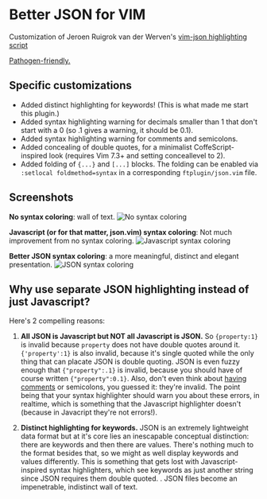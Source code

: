 Better JSON for VIM
==================

Customization of Jeroen Ruigrok van der Werven's [vim-json highlighting script](http://www.vim.org/scripts/script.php?script_id=1945)

[Pathogen-friendly.](https://github.com/tpope/vim-pathogen)

Specific customizations
-----------------------

* Added distinct highlighting for keywords! (This is what made me start this plugin.)
* Added syntax highlighting warning for decimals smaller than 1 that don't start with a 0 (so .1 gives a warning, it should be 0.1).
* Added syntax highlighting warning for comments and semicolons.
* Added concealing of double quotes, for a minimalist CoffeScript-inspired look (requires Vim 7.3+ and setting conceallevel to 2).
* Added folding of `{...}` and `[...]` blocks. The folding can be enabled via `:setlocal foldmethod=syntax` in a corresponding `ftplugin/json.vim` file.

Screenshots
-----------

**No syntax coloring**: wall of text.
![No syntax coloring](http://farm8.staticflickr.com/7085/7370791592_24e418869b_o.jpg)

**Javascript (or for that matter, json.vim) syntax coloring**: Not much improvement from no syntax coloring.
![Javascript syntax coloring](http://farm8.staticflickr.com/7076/7370791528_3dcd4e5593_o.jpg)

**Better JSON syntax coloring**: a more meaningful, distinct and elegant presentation.
![JSON syntax coloring](http://farm8.staticflickr.com/7234/7185560283_b9ed8d0ce6_o.jpg)


Why use separate JSON highlighting instead of just Javascript?
--------------------------------------------------------------

Here's 2 compelling reasons:

1. **All JSON is Javascript but NOT all Javascript is JSON.** So `{property:1}` is invalid because `property` does not have double quotes around it. `{'property':1}` is also invalid, because it's single quoted while the only thing that can placate JSON is double quoting. JSON is even fuzzy enough that `{"property":.1}` is invalid, because you should have of course written `{"property":0.1}`. Also, don't even think about [having comments](http://stackoverflow.com/questions/244777/can-i-comment-a-json-file) or semicolons, you guessed it: they're invalid. The point being that your syntax highlighter should warn you about these errors, in realtime, which is something that the Javascript highlighter doesn't (because in Javacript they're not errors!).

2. **Distinct highlighting for keywords.** JSON is an extremely lightweight data format but at it's core lies an inescapable conceptual distinction: there are keywords and then there are values. There's nothing much to the format besides that, so we might as well display keywords and values differently. This is something that gets lost with Javascript-inspired syntax highlighters, which see keywords as just another string since JSON requires them double quoted. . JSON files become an impenetrable, indistinct wall of text.
